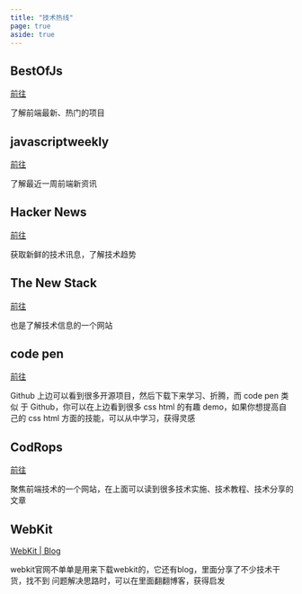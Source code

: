 ```yaml
---
title: "技术热线"
page: true
aside: true
---
```


## BestOfJs

[前往](https://bestofjs.org)

<LoadingPreviewCard url="https://bestofjs.org" />

了解前端最新、热门的项目

## javascriptweekly

[前往](https://javascriptweekly.com)

<LoadingPreviewCard url="https://javascriptweekly.com" />

了解最近一周前端新资讯

## Hacker News

[前往](https://thehackernews.com)

<LoadingPreviewCard url="https://thehackernews.com" />

获取新鲜的技术讯息，了解技术趋势

## The New Stack

[前往](https://thenewstack.io)

<LoadingPreviewCard url="https://thenewstack.io" />

也是了解技术信息的一个网站

## code pen

[前往](https://codepen.io/trending)

<LoadingPreviewCard url="https://codepen.io/trending" />

Github 上边可以看到很多开源项目，然后下载下来学习、折腾，而 code pen 类似
于 Github，你可以在上边看到很多 css html 的有趣 demo，如果你想提高自己的
css html 方面的技能，可以从中学习，获得灵感

## CodRops

[前往](https://tympanus.net/codrops/)

<LoadingPreviewCard url="https://tympanus.net/codrops/" />

聚焦前端技术的一个网站，在上面可以读到很多技术实施、技术教程、技术分享的文章


## WebKit
[WebKit | Blog](https://webkit.org/blog/)

<LoadingPreviewCard url="https://webkit.org/blog/" />

webkit官网不单单是用来下载webkit的，它还有blog，里面分享了不少技术干货，找不到
问题解决思路时，可以在里面翻翻博客，获得启发

<Giscus />
